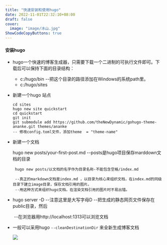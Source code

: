 ```yaml
---
title: "快速安装和使用hugo"
date: 2022-11-01T22:32:10+08:00
draft: false
cover:  
  image: "image/冰山.jpg"
ShowCodeCopyButtons: true
---
```


#### 安装hugo

* hugo一个快速的博客生成器，只需要下载一个二进制的可执行文件即可。下载后可以保持下面的目录结构：
  * c:/hugo/bin   --把这个目录的路径添加在Windows的系统path里。
  * c:/hugo/sites

* 新建一个hugo 站点
  ~~~
  cd sites
  hugo new site quickstart 
  cd quickstart
  git init 
  git submodule add https://github.com/theNewDynamic/gohugo-theme-ananke.git themes/ananke
  -- 修改config.toml文件，添加theme  = "theme-name"
  ~~~

* 新建一个文档

  hugo new  posts/your-first-post.md        --posts是hugo项目保存marddown文档的目录

  ~~~
   hugo new posts/以文档的名字作为目录名称-不能包含空格/index.md     
  
   --真正的markdown文档是index.md ，以目录为核心来组织文档，在index.md的同级目录下建立image目录，保存文档引用的图片。
   --用这种方式来组织hugo文档，在渲染文档引用的图片时不易出错。
  ~~~

  

* hugo server -D   --注意这里是大写字母D   --把生成的静态网页文件保存在public目录，然后

  ​                                                                         --在浏览器用http://localhost:1313可以浏览文档

* 一般可以采用hugo `--cleanDestinationDir` 来全新生成博客文档

  ![](/images/云山雾绕.jpg)

